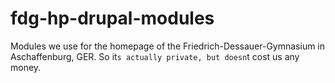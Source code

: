 fdg-hp-drupal-modules
=====================

Modules we use for the homepage of the Friedrich-Dessauer-Gymnasium in Aschaffenburg, GER. So it`s actually private, but doesn`t cost us any money.